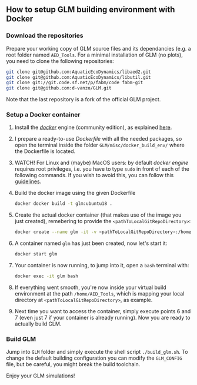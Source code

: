 ## How to setup GLM building environment with Docker
### Download the repositories
Prepare your working copy of GLM source files and its dependancies (e.g. a root folder named `AED_Tools`. For a minimal installation of GLM (no plots), you need to clone the following repositories:

~~~bash
git clone git@github.com:AquaticEcoDynamics/libaed2.git
git clone git@github.com:AquaticEcoDynamics/libutil.git
git clone git://git.code.sf.net/p/fabm/code fabm-git
git clone git@github.com:d-vanzo/GLM.git
~~~

Note that the last repository is a fork of the official GLM project.

### Setup a Docker container
1. Install the [_docker_](https://www.docker.com/
) engine (community edition), as explained [here](https://docs.docker.com/install/).
2. I prepare a ready-to-use *Dockerfile* with all the needed packages, so open the terminal inside the folder `GLM/misc/docker_build_env/` where the Dockerfile is located.
3. WATCH! For Linux and (maybe) MacOS users: by default _docker engine_ requires root privileges, i.e. you have to type `sudo` in front of each of the following commands. If you wish to avoid this, you can follow this [guidelines](https://docs.docker.com/install/linux/linux-postinstall/#manage-docker-as-a-non-root-user).
4. Build the docker image using the given Dockerfile

    ~~~bash
    docker docker build -t glm:ubuntu18 .
    ~~~

5. Create the actual docker container (that makes use of the image you just created), remebering to provide the `<pathToLocalGitRepoDirectory>`:

    ~~~bash
    docker create --name glm -it -v <pathToLocalGitRepoDirectory>:/home/AED_Tools glm:ubuntu18
    ~~~

6. A container named `glm` has just been created, now let's start it:

    ~~~bash
    docker start glm
    ~~~

7. Your container is now running, to jump into it, open a `bash` terminal with:

    ~~~bash
    docker exec -it glm bash
    ~~~

8. If everything went smooth, you're now inside your virtual build environment at the path `/home/AED_Tools`, which is mapping your local directory at `<pathToLocalGitRepoDirectory>`, as example.

9. Next time you want to access the container, simply execute points 6 and 7 (even just 7 if your container is already running). Now you are ready to actually build GLM.

### Build GLM
Jump into `GLM` folder and simply execute the shell script `./build_glm.sh`.
To change the default building configuration you can modify the `GLM_CONFIG` file, but be careful, you might break the build toolchain.

Enjoy your GLM simulations!